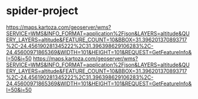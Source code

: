 # spider-project

https://maps.kartoza.com/geoserver/wms?SERVICE=WMS&INFO_FORMAT=application%2Fjson&LAYERS=altitude&QUERY_LAYERS=altitude&FEATURE_COUNT=10&BBOX=31.396201370893717%2C-24.456190281345222%2C31.396398629106283%2C-24.45600971865369&WIDTH=101&HEIGHT=101&REQUEST=GetFeatureInfo&I=50&j=50
https://maps.kartoza.com/geoserver/wms?SERVICE=WMS&INFO_FORMAT=application%2Fjson&LAYERS=altitude&QUERY_LAYERS=altitude&FEATURE_COUNT=10&BBOX=31.396201370893717%2C-24.456190281345222%2C31.396398629106283%2C-24.45600971865369&WIDTH=101&HEIGHT=101&REQUEST=GetFeatureInfo&I=50&j=50
